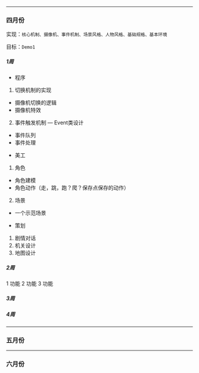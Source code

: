 - - -
### 四月份

实现：``核心机制、摄像机、事件机制、场景风格、人物风格、基础规格、基本环境``

目标：``Demo1``

##### 1周

* 程序
 1. 切换机制的实现
   - 摄像机切换的逻辑
   - 摄像机特效
 2. 事件触发机制
   — Event类设计
   - 事件队列
   - 事件处理

* 美工
 1. 角色
  - 角色建模
  - 角色动作（走，跳，跑？爬？保存点保存的动作）
 2. 场景
  - 一个示范场景

* 策划
 1. 剧情对话
 2. 机关设计
 3. 地图设计

##### 2周

1 功能
2 功能
3 功能

##### 3周

##### 4周

- - -
### 五月份
- - -
### 六月份

